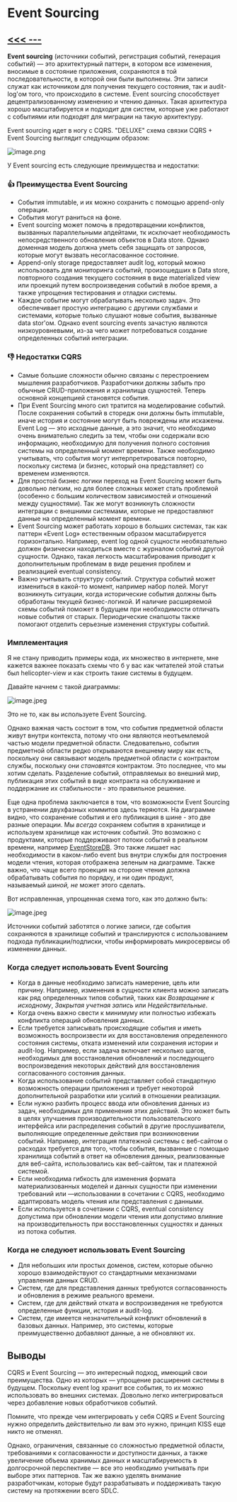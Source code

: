 # Event Sourcing
## [<<< ---](../micro.md)
**Event sourcing** (источники событий, регистрация событий, генерация событий) — это архитектурный паттерн, в котором все изменения, вносимые в состояние приложения, сохраняются в той последовательности, в которой они были выполнены. Эти записи служат как источником для получения текущего состояния, так и audit-log'ом того, что происходило в системе. Event sourcing способствует децентрализованному изменению и чтению данных. Такая архитектура хорошо масштабируется и подходит для систем, которые уже работают с событиями или подходят для миграции на такую архитектуру.

Event sourcing идет в ногу с CQRS. "DELUXE" cхема связки CQRS + Event Sourcing выглядит следующим образом:

![image.png](eventsourcing/image.png)

У Event sourcing есть следующие преимущества и недостатки:

### 👍 Преимущества Event Sourcing

- События immutable, и их можно сохранить с помощью append-only операции.
- События могут раниться на фоне.
- Event sourcing может помочь в предотвращении конфликтов, вызванных параллельными апдейтами, тк исключает необходимость непосредственного обновления объектов в Data store. Однако доменная модель должна уметь себя защищать от запросов, которые могут вызвать несогласованное состояние.
- Append-only storage предоставляет audit log, который можно использовать для мониторинга событий, произошедших в Data store, повторного создания текущего состояния в виде materialized view или проекций путем воспроизведения событий в любое время, а также упрощения тестирования и отладки системы.
- Каждое событие могут обрабатывать несколько задач. Это обеспечивает простую интеграцию с другими службами и системами, которые только слушают новые события, вызванные data stor'ом. Однако event sourcing events зачастую являются низкоуровневыми, из-за чего может потребоваться создание определенных событий интеграции.

### 👎 Недостатки CQRS

- Самые большие сложности обычно связаны с перестроением мышления разработчиков. Разработчики должны забыть про обычные CRUD-приложения и хранилища сущностей. Теперь основной концепцией становятся события.
- При Event Sourcing много сил тратится на моделирование событий. После сохранения событий в сторедж они должны быть immutable, иначе история и состояние могут быть повреждены или искажены. Event Log — это исходные данные, а это значит, что необходимо очень внимательно следить за тем, чтобы они содержали всю информацию, необходимую для получения полного состояния системы на определенный момент времени. Также необходимо учитывать, что события могут интерпретироваться повторно, поскольку система (и бизнес, который она представляет) со временем изменяются.
- Для простой бизнес логики переход на Event Sourcing может быть довольно легким, но для более сложных может стать проблемой (особенно с большим количеством зависимостей и отношений между сущностями). Так же могут возникнуть сложности интеграции с внешними системами, которые не предоставляют данные на определенный момент времени.
- Event Sourcing может работать хорошо в больших системах, так как паттерн «Event Log» естественным образом масштабируется горизонтально. Например, event log одной сущности необязательно должен физически находиться вместе с журналом событий другой сущности. Однако, такая легкость масштабирования приводит к дополнительным проблемам в виде решения проблем и реализацией eventual consistency.
- Важно учитывать структуру событий. Структура событий может измениться в какой-то момент, например набор полей. Могут возникнуть ситуации, когда исторические события должны быть обработаны текущей бизнес-логикой. И наличие расширяемой схемы событий поможет в будущем при необходимости отличать новые события от старых. Периодические снапшоты также помогают отделить серьезные изменения структуры событий.

### Имплементация

Я не стану приводить примеры кода, их множество в интернете, мне кажется важнее показать схемы что б у вас как читателей этой статьи был helicopter-view и как строить такие системы в будущем.

Давайте начнем с такой диаграммы:

![image.jpeg](eventsourcing/image.jpeg)

Это не то, как вы используете Event Sourcing.

Однако важная часть состоит в том, что события предметной области живут внутри контекста, потому что они являются неотъемлемой частью модели предметной области. Следовательно, события предметной области редко открываются внешнему миру как есть, поскольку они связывают модель предметной области с контрактом службы, поскольку они *становятся* контрактом. Это последнее, что мы хотим сделать. Разделение событий, отправляемых во внешний мир, публикация этих событий в виде контракта на обслуживание и поддержание их стабильности - это правильное решение.

Еще одна проблема заключается в том, что возможности Event Sourcing в устранении двухфазных коммитов здесь теряются. На диаграмме видно, что сохранение события и его публикация в шине - это две разные операции. Мы *всегда* сохраняем события в хранилище и используем хранилище как источник событий. Это возможно с продуктами, которые поддерживают потоки событий в реальном времени, например [EventStoreDB](https://www.eventstore.com/). Это также лишает нас необходимости в каком-либо event bus внутри службы для построения модели чтения, которая отображена зеленым на диаграмме. Также важно, что чаще всего проекция на стороне чтения должна обрабатывать события по порядку, и ни один продукт, называемый *шиной, не* может этого сделать.

Вот исправленная, упрощенная схема того, как это должно быть:

![image.jpeg](eventsourcing/image%201.jpeg)

Источники событий заботятся о логике записи, где события сохраняются в хранилище событий и транслируются с использованием подхода публикации/подписки, чтобы информировать микросервисы об изменении данных.

### Когда следует использовать Event Sourcing

- Когда в данные необходимо записать намерение, цель или причину. Например, изменения в сущности клиента можно записать как ряд определенных типов событий, таких как *Возвращение к исходному*, *Закрытая учетная запись* или *Недействительные*.
- Когда очень важно свести к минимуму или полностью избежать конфликта операций обновления данных.
- Если требуется записывать происходящие события и иметь возможность воспроизвести их для восстановления определенного состояния системы, отката изменений или сохранения истории и audit-log. Например, если задача включает несколько шагов, необходимых для восстановления обновлений и последующего воспроизведения некоторых действий для восстановления согласованного состояния данных.
- Когда использование событий представляет собой стандартную возможность операции приложения и требует некоторой дополнительной разработки или усилий в отношении реализации.
- Если нужно разбить процесс ввода или обновления данных из задач, необходимых для применения этих действий. Это может быть в целях улучшения производительности пользовательского интерфейса или распределения событий в другие прослушиватели, выполняющие определенные действия при возникновении событий. Например, интеграция платежной системы с веб-сайтом о расходах требуется для того, чтобы события, вызванные с помощью хранилища событий в ответ на обновления данных, реализованные для веб-сайта, использовались как веб-сайтом, так и платежной системой.
- Если необходима гибкость для изменения формата материализованных моделей и данных сущности при изменении требований или —использовании в сочетании с CQRS, необходимо адаптировать модель чтения или представления с данными.
- Если используется в сочетании с CQRS, eventual consistency допустима при обновлении модели чтения или допустимо влияние на производительность при восстановленных сущностях и данных из потока события.

### Когда не следуюет использовать Event Sourcing

- Для небольших или простых доменов, систем, которые обычно хорошо взаимодействуют со стандартными механизмами управления данных CRUD.
- Систем, где для представления данных требуются согласованность и обновления в режиме реального времени.
- Систем, где для действий отката и воспроизведения не требуются определенные функции, история и audit-log.
- Систем, где имеется незначительный конфликт обновлений в базовых данных. Например, это системы, которые преимущественно добавляют данные, а не обновляют их.

## Выводы

CQRS и Event Sourcing — это интересный подход, имеющий свои преимущества. Одно из которых — упрощение расширения системы в будущем. Поскольку event log хранит все события, то их можно использовать во внешних системах. Довольно легко интегрироваться через добавление новых обработчиков событий.

Помните, что прежде чем интегрировать у себя CQRS и Event Sourcing нужно определить действительно ли вам это нужно, принцип KISS еще никто не отменял.

Однако, ограничения, связанные со сложностью предметной области, требованиями к согласованности и доступности данных, а также увеличение объема хранимых данных и масштабируемость в долгосрочной перспективе — все это необходимо учитывать при выборе этих паттернов. Так же важно уделять внимание разработчикам, которые будут разрабатывать и поддерживать такую систему на протяжении всего SDLC.